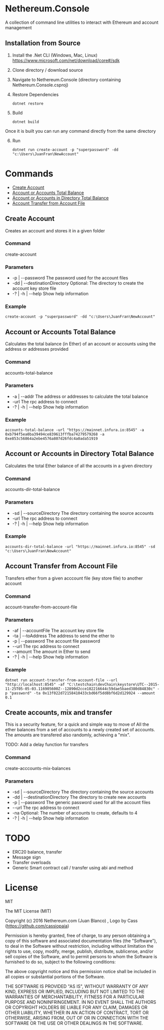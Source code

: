 # Nethereum.Console

A collection of command line utilities to interact with Ethereum and account management

## Installation from Source

1. Install the .Net CLI (Windows, Mac, Linux) https://www.microsoft.com/net/download/core#/sdk
2. Clone directory / download source
3. Navigate to Nethereum.Console (directory containing Nethereum.Console.csproj)
4. Restore Dependencies

    ```dotnet restore```

5. Build

    ```dotnet build```

Once it is built you can run any command directly from the same directory

6. Run

    ```dotnet run create-account -p "superpassword" -dd "c:\Users\JuanFran\NewAccount" ```

# Commands

* [Create Account](#create-account)
* [Account or Accounts Total Balance](#account-or-accounts-total-balance)
* [Account or Accounts in Directory Total Balance](#account-or-accounts-in-directory-total-balance)
* [Account Transfer from Account File](#account-transfer-from-account-file)

## Create Account

Creates an account and stores it in a given folder

### Command
create-account

### Parameters

*  -p | --password            The password used for the account files
*  -dd | --destinationDirectory  Optional: The directory to create the account key store file
*  -? | -h | --help           Show help information

### Example
```
create-account -p "superpassword" -dd "c:\Users\JuanFran\NewAccount"
```
## Account or Accounts Total Balance
Calculates the total balance (in Ether) of an account or accounts using the address or addresses provided
### Command
accounts-total-balance

### Parameters

*  -a | --addr       The address or addresses to calculate the total balance
* -url              The rpc address to connect
* -? | -h | --help  Show help information

### Example
```
accounts-total-balance -url "https://mainnet.infura.io:8545" -a 0xb794f5ea0ba39494ce839613fffba74279579268 -a 0xe853c56864a2ebe4576a807d26fdc4a0ada51919
```

## Account or Accounts in Directory Total Balance
Calculates the total Ether balance of all the accounts in a given directory
### Command
accounts-dir-total-balance

### Parameters

* -sd | --sourceDirectory  The directory containing the source accounts
* -url                     The rpc address to connect
* -? | -h | --help         Show help information

### Example
```
accounts-dir-total-balance -url "https://mainnet.infura.io:8545" -sd "c:\Users\JuanFran\NewAccount"
```
## Account Transfer from Account File
Transfers ether from a given acccount file (key store file) to another account
### Command
account-transfer-from-account-file

### Parameters

 * -af | --accountFile  The account key store file
 * -ta | --toAddress    The address to send the ether to
 * -p | --password      The account file password
 * --url                The rpc address to connect
 * --amount             The amount in Ether to send
 * -? | -h | --help     Show help information

### Example
```
dotnet run account-transfer-from-account-file --url "http://localhost:8545" -af "C:\testchain\devChain\keystore\UTC--2015-11-25T05-05-03.116905600Z--12890d2cce102216644c59dae5baed380d84830c" -p "password" -ta 0x13f022d72158410433cbd66f5dd8bf6d2d129924 --amount 0.1
```

## Create accounts, mix and transfer
This is a security feature, for a quick and simple way to move of All the ether balances from a set of accounts to a newly created set of accounts. The amounts are transfered also randomly, achieving a "mix".

TODO: Add a delay function for transfers

### Command
create-acccounts-mix-balances

### Parameters

*  -sd | --sourceDirectory       The directory containing the source accounts
*  -dd | --destinationDirectory  The directory to create new accounts
*  -p | --password               The generic password used for all the account files
*  --url                         The rpc address to connect
*  -na                           Optional: The number of accounts to create, defaults to 4
*  -? | -h | --help              Show help information

# TODO
* ERC20 balance, transfer
* Message sign
* Transfer overloads
* Generic Smart contract call / transfer using abi and method

# License

MIT

The MIT License (MIT)

Copyright (c) 2016 Nethereum.com (Juan Blanco) , Logo by Cass (https://github.com/cassiopaia)

Permission is hereby granted, free of charge, to any person obtaining a copy of this software and associated documentation files (the "Software"), to deal in the Software without restriction, including without limitation the rights to use, copy, modify, merge, publish, distribute, sublicense, and/or sell copies of the Software, and to permit persons to whom the Software is furnished to do so, subject to the following conditions:

The above copyright notice and this permission notice shall be included in all copies or substantial portions of the Software.

THE SOFTWARE IS PROVIDED "AS IS", WITHOUT WARRANTY OF ANY KIND, EXPRESS OR IMPLIED, INCLUDING BUT NOT LIMITED TO THE WARRANTIES OF MERCHANTABILITY, FITNESS FOR A PARTICULAR PURPOSE AND NONINFRINGEMENT. IN NO EVENT SHALL THE AUTHORS OR COPYRIGHT HOLDERS BE LIABLE FOR ANY CLAIM, DAMAGES OR OTHER LIABILITY, WHETHER IN AN ACTION OF CONTRACT, TORT OR OTHERWISE, ARISING FROM, OUT OF OR IN CONNECTION WITH THE SOFTWARE OR THE USE OR OTHER DEALINGS IN THE SOFTWARE.